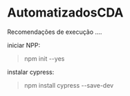 # AutomatizadosCDA

Recomendações de execução ....

iniciar NPP:
>   npm init --yes

instalar cypress:
>   npm install cypress --save-dev
